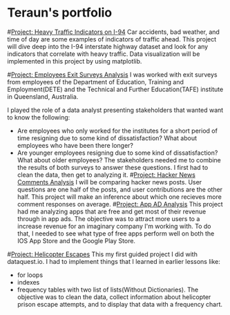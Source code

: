 # Teraun's portfolio


#[Project: Heavy Traffic Indicators on I-94](https://github.com/teraunsb/I-94-Traffic-Analysis/blob/main/I-94%20traffic%20project.ipynb)
 Car accidents, bad weather, and time of day are some examples of indicators of traffic ahead. This project will dive deep into the I-94 interstate highway dataset and look for any indicators that correlate with heavy traffic. Data visualization will be implemented in this project by using matplotlib.

#[Project: Employees Exit Surveys Analysis](https://github.com/teraunsb/Employees-Exit-surveys-project/blob/main/Employee%20Exit%20surveys%20project.ipynb)
I was worked with exit surveys from employees of the Department of Education, Training and Employment(DETE) and the Technical and Further Education(TAFE) institute in Queensland, Australia.

I played the role of a data analyst presenting stakeholders that wanted want to know the following:

* Are employees who only worked for the institutes for a short period of time resigning due to some kind of dissatisfaction? What about employees who have been there longer?
* Are younger employees resigning due to some kind of dissatisfaction? What about older employees?
The stakeholders needed me to combine the results of both surveys to answer these questions. I first had to clean the data, then get to analyzing it.
#[Project: Hacker News Comments Analysis](https://github.com/teraunsb/Hacker-News-Comments-project/blob/main/_Hacker%20News%20tsb%20project.ipynb)
I will be comparing hacker news posts. User questions are one half of the posts, and user contributions are the other half. This project will make an inference about which one recieves more comment responses on average.
#[Project: App AD Analysis](https://github.com/teraunsb/App-Ad-Analysis/blob/main/_App%20Ad%20Project%20tsb.ipynb)
This project had me analyzing apps that are free and get most of their revenue through in app ads. The objective was to attract more users to a increase revenue for an imaginary company I'm working with. To do that, I needed to see what type of free apps perform well on both the IOS App Store and the Google Play Store.


#[Project: Helicopter Escapes](https://github.com/teraunsb/Helicopter-landing-first-guided-project/blob/main/_helicopter%20escapes%20portfolio.ipynb)
This my first guided project I did with dataquest.io. I had to implement things that I learned in earlier lessons like:
* for loops 
* indexes 
* frequency tables with two list of lists(Without Dictionaries). 
The objective was to clean the data, collect information about helicopter prison escape attempts, and to display that data with a frequency chart.



